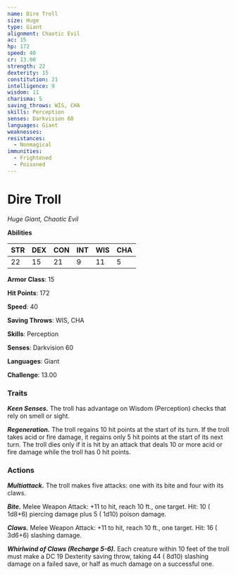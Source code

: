 ```yaml
---
name: Dire Troll
size: Huge
type: Giant
alignment: Chaotic Evil
ac: 15
hp: 172
speed: 40
cr: 13.00
strength: 22
dexterity: 15
constitution: 21
intelligence: 9
wisdom: 11
charisma: 5
saving_throws: WIS, CHA
skills: Perception
senses: Darkvision 60
languages: Giant
weaknesses:
resistances:
  - Nonmagical
immunities:
  - Frightened
  - Poisoned
---
```


# Dire Troll

*Huge Giant, Chaotic Evil*

**Abilities**

| STR | DEX | CON | INT | WIS | CHA |
| --- | --- | --- | --- | --- | --- |
| 22 | 15 | 21 | 9 | 11 | 5 |

**Armor Class**: 15

**Hit Points**: 172

**Speed**: 40

**Saving Throws**: WIS, CHA

**Skills**: Perception

**Senses**: Darkvision 60

**Languages**: Giant

**Challenge**: 13.00


### Traits
***Keen Senses.*** The troll has advantage on Wisdom (Perception) checks that rely on smell or sight.

***Regeneration.*** The troll regains 10 hit points at the start of its turn. If the troll takes acid or fire damage, it regains only 5 hit points at the start of its next turn. The troll dies only if it is hit by an attack that deals 10 or more acid or fire damage while the troll has 0 hit points.


### Actions
***Multiattack.*** The troll makes five attacks: one with its bite and four with its claws.

***Bite.*** Melee Weapon Attack:  +11 to hit, reach 10 ft., one target. Hit: 10 ( 1d8+6) piercing damage plus 5 ( 1d10) poison damage.

***Claws.*** Melee Weapon Attack:  +11 to hit, reach 10 ft., one target. Hit: 16 ( 3d6+6) slashing damage.

***Whirlwind of Claws (Recharge 5-6).*** Each creature within 10 feet of the troll must make a DC 19 Dexterity saving throw, taking 44 ( 8d10) slashing damage on a failed save, or half as much damage on a successful one.

